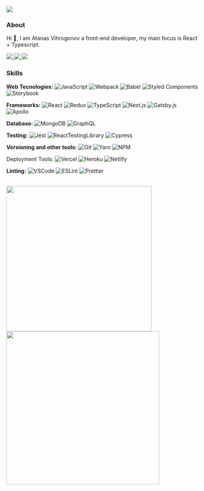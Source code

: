 <p><img src="https://visitor-badge.glitch.me/badge?page_id=AtanasVihrogonov" /></p>

### About <p align="right">
  Hi 👋, I am Atanas Vihrogonov a front-end developer, my main focus is React + Typescript.
  
  <a href="https://www.linkedin.com/in/atanasvihrogonov">
    <img src="https://img.shields.io/twitter/url?color=5f99fc&label=LinkedIn&logo=linkedin&logoColor=70a4fc&style=flat&url=https%3A%2F%2Fwww.linkedin.com%2Fin%2Fatanasvihrogonov%2F" />
  </a>
  
  <a href="https://twitter.com/TheAV_001">
    <img src="https://img.shields.io/twitter/url?color=5f99fc&label=Twitter&logo=twitter&logoColor=70a4fc&style=flat&url=https%3A%2F%2Ftwitter.com%2FTheAV_001" />
  </a>
  
  <a href="https://avihrogonov.co.uk">
    <img src="https://img.shields.io/twitter/url?color=5f99fc&label=Portfolio&logo=astro&logoColor=70a4fc&style=flat&url=https%3A%2F%2Fwww.avihrogonov.co.uk%2FAtanasVihrogonov" />
  </a>
</p>

### Skills
<p>
  <strong>Web Tecnologies:</strong>
  <img alt="JavaScript" src="https://img.shields.io/badge/-JavaScript-1a1c26?style=flat&logo=javascript&logoColor=70a4fc" />
  <img alt="Webpack" src="https://img.shields.io/badge/-Webpack-1a1c26?style=flat&logo=webpack&logoColor=70a4fc" /> 
  <img alt="Babel" src="https://img.shields.io/badge/-Babel-1a1c26?style=flat&logo=babel&logoColor=70a4fc" /> 
  <img alt="Styled Components" src="https://img.shields.io/badge/-Styled_Components-1a1c26?style=flat&logo=styled-components&logoColor=70a4fc" />
  <img alt="Storybook" src="https://img.shields.io/badge/-Storybook-1a1c26?style=flat&logo=storybook&logoColor=70a4fc" />
</p>
 
<p>
  <strong>Frameworks:</strong>
  <img alt="React" src="https://img.shields.io/badge/-React-1a1c26?style=flat&logo=react&logoColor=70a4fc" />
  <img alt="Redux" src="https://img.shields.io/badge/-Redux-1a1c26?style=flat&logo=redux&logoColor=70a4fc" />
  <img alt="TypeScript" src="https://img.shields.io/badge/-TypeScript-1a1c26?style=flat&logo=typescript&logoColor=70a4fc" />
  <img alt="Next.js" src="https://img.shields.io/badge/-Next.js-1a1c26?style=flat&logo=next.js&logoColor=70a4fc" /> 
  <img alt="Gatsby.js" src="https://img.shields.io/badge/-Gatsby.js-1a1c26?style=flat&logo=gatsby&logoColor=70a4fc" />
  <img alt="Apollo" src="https://img.shields.io/badge/-Apollo%20GraphQL-1a1c26?style=flat&logo=apollo-graphql&logoColor=70a4fc" />
</p>
  
<p>
  <strong>Database:</strong>
  <img alt="MongoDB" src="https://img.shields.io/badge/-MongoDB-1a1c26?style=flat&logo=mongodb&logoColor=70a4fc" />
  <img alt="GraphQL" src="https://img.shields.io/badge/-GraphQL-1a1c26?style=flat&logo=graphql&logoColor=70a4fc" />
</p>

<p>
  <strong>Testing:</strong>
  <img alt="Jest" src="https://img.shields.io/badge/-Jest-1a1c26?style=flat&logo=jest&logoColor=70a4fc" />
  <img alt="ReactTestingLibrary" src="https://img.shields.io/badge/-Testing Library-1a1c26?style=flat&logo=testinglibrary&logoColor=70a4fc" />
  <img alt="Cypress" src="https://img.shields.io/badge/-Cypress-1a1c26?style=flat&logo=cypress&logoColor=70a4fc" />
</p>

<p>
  <strong>Versioning and other tools:</strong>
  <img alt="Git" src="https://img.shields.io/badge/-Git-1a1c26?style=flat&logo=git&logoColor=70a4fc" />
  <img alt="Yarn" src="https://img.shields.io/badge/-Yarn-1a1c26?style=flat&logo=yarn&logoColor=70a4fc" /> 
  <img alt="NPM" src="https://img.shields.io/badge/-NPM-1a1c26?style=flat&logo=npm&logoColor=70a4fc" />
</p>
  
<p
  <strong>Deployment Tools:</strong>
  <img alt="Vercel" src="https://img.shields.io/badge/-Vercel-1a1c26?style=flat&logo=vercel&logoColor=70a4fc" />
  <img alt="Heroku" src="https://img.shields.io/badge/-Heroku-1a1c26?style=flat&logo=heroku&logoColor=70a4fc" />
  <img alt="Netlify" src="https://img.shields.io/badge/-Netlify-1a1c26?style=flat&logo=netlify&logoColor=70a4fc" /> 
</p>

<p>
  <strong>Linting:</strong>
  <img alt="VSCode" src="https://img.shields.io/badge/-VSCode-1a1c26?style=flat&logo=visualstudiocode&logoColor=70a4fc" />
  <img alt="ESLint" src="https://img.shields.io/badge/-ESLint-1a1c26?style=flat&logo=eslint&logoColor=70a4fc" />
  <img alt="Prettier" src="https://img.shields.io/badge/-Prettier-1a1c26?style=flat&logo=prettier&logoColor=70a4fc" />
</p>

<br />

<a href="#" align="center">
  <img width="380vw" src="https://github-readme-stats.vercel.app/api?username=atanasvihrogonov&show_icons=true&theme=tokyonight" />
  <img width="400vw" src="https://github-readme-streak-stats.herokuapp.com/?user=atanasvihrogonov&theme=tokyonight" />
</a>









 







